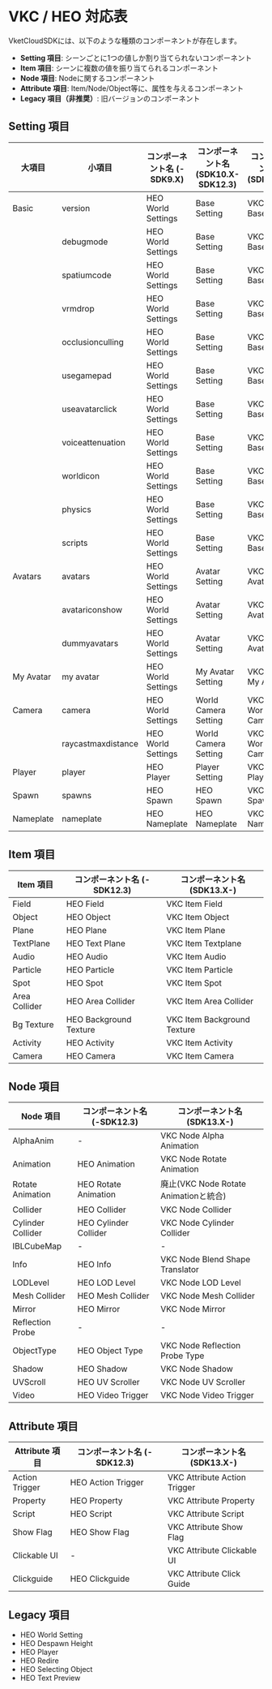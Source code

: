 # VKC / HEO 対応表

VketCloudSDKには、以下のような種類のコンポーネントが存在します。

- **Setting 項目**: シーンごとに1つの値しか割り当てられないコンポーネント
- **Item 項目**: シーンに複数の値を振り当てられるコンポーネント
- **Node 項目**: Nodeに関するコンポーネント
- **Attribute 項目**: Item/Node/Object等に、属性を与えるコンポーネント
- **Legacy 項目（非推奨）**: 旧バージョンのコンポーネント

## Setting 項目

| 大項目    | 小項目               | コンポーネント名 (-SDK9.X)  | コンポーネント名 (SDK10.X-SDK12.3) | コンポーネント名 (SDK13.X-) |
|-----------|----------------------|----------------------------|------------------------------------|-----------------------------|
| Basic     | version              | HEO World Settings         | Base Setting                        | VKC Setting Base            |
|           | debugmode            | HEO World Settings         | Base Setting                        | VKC Setting Base            |
|           | spatiumcode          | HEO World Settings         | Base Setting                        | VKC Setting Base            |
|           | vrmdrop              | HEO World Settings         | Base Setting                        | VKC Setting Base            |
|           | occlusionculling     | HEO World Settings         | Base Setting                        | VKC Setting Base            |
|           | usegamepad           | HEO World Settings         | Base Setting                        | VKC Setting Base            |
|           | useavatarclick       | HEO World Settings         | Base Setting                        | VKC Setting Base            |
|           | voiceattenuation     | HEO World Settings         | Base Setting                        | VKC Setting Base            |
|           | worldicon            | HEO World Settings         | Base Setting                        | VKC Setting Base            |
|           | physics              | HEO World Settings         | Base Setting                        | VKC Setting Base            |
|           | scripts              | HEO World Settings         | Base Setting                        | VKC Setting Base            |
| Avatars   | avatars              | HEO World Settings         | Avatar Setting                      | VKC Setting Avatar          |
|           | avatariconshow       | HEO World Settings         | Avatar Setting                      | VKC Setting Avatar          |
|           | dummyavatars         | HEO World Settings         | Avatar Setting                      | VKC Setting Avatar          |
| My Avatar | my avatar            | HEO World Settings         | My Avatar Setting                   | VKC Setting My Avatar       |
| Camera    | camera               | HEO World Settings         | World Camera Setting                | VKC Setting World Camera    |
|           | raycastmaxdistance   | HEO World Settings         | World Camera Setting                | VKC Setting World Camera    |
| Player    | player               | HEO Player                 | Player Setting                      | VKC Setting Player          |
| Spawn     | spawns               | HEO Spawn                  | HEO Spawn                           | VKC Setting Spawn           |
| Nameplate | nameplate            | HEO Nameplate              | HEO Nameplate                       | VKC Setting Nameplate       |

## Item 項目

| Item 項目     | コンポーネント名 (-SDK12.3) | コンポーネント名 (SDK13.X-) |
|---------------|-----------------------------|------------------------------|
| Field         | HEO Field                   | VKC Item Field               |
| Object        | HEO Object                  | VKC Item Object              |
| Plane         | HEO Plane                   | VKC Item Plane               |
| TextPlane     | HEO Text Plane              | VKC Item Textplane           |
| Audio         | HEO Audio                   | VKC Item Audio               |
| Particle      | HEO Particle                | VKC Item Particle            |
| Spot          | HEO Spot                    | VKC Item Spot                |
| Area Collider | HEO Area Collider           | VKC Item Area Collider       |
| Bg Texture    | HEO Background Texture      | VKC Item Background Texture  |
| Activity      | HEO Activity                | VKC Item Activity            |
| Camera        | HEO Camera                  | VKC Item Camera              |

## Node 項目

| Node 項目          | コンポーネント名 (-SDK12.3) | コンポーネント名 (SDK13.X-)       |
|--------------------|-----------------------------|-----------------------------------|
| AlphaAnim          | -                           | VKC Node Alpha Animation          |
| Animation          | HEO Animation               | VKC Node Rotate Animation         |
| Rotate Animation   | HEO Rotate Animation        | 廃止(VKC Node Rotate Animationと統合) |
| Collider           | HEO Collider                | VKC Node Collider                 |
| Cylinder Collider  | HEO Cylinder Collider       | VKC Node Cylinder Collider        |
| IBLCubeMap         | -                           | -                                 |
| Info               | HEO Info                    | VKC Node Blend Shape Translator   |
| LODLevel           | HEO LOD Level               | VKC Node LOD Level                |
| Mesh Collider      | HEO Mesh Collider           | VKC Node Mesh Collider            |
| Mirror             | HEO Mirror                  | VKC Node Mirror                   |
| Reflection Probe   | -                           | -                                 |
| ObjectType         | HEO Object Type             | VKC Node Reflection Probe Type    |
| Shadow             | HEO Shadow                  | VKC Node Shadow                   |
| UVScroll           | HEO UV Scroller             | VKC Node UV Scroller              |
| Video              | HEO Video Trigger           | VKC Node Video Trigger            |

## Attribute 項目

| Attribute 項目 | コンポーネント名 (-SDK12.3) | コンポーネント名 (SDK13.X-)       |
|----------------|-----------------------------|-----------------------------------|
| Action Trigger  | HEO Action Trigger          | VKC Attribute Action Trigger      |
| Property        | HEO Property                | VKC Attribute Property            |
| Script          | HEO Script                  | VKC Attribute Script              |
| Show Flag       | HEO Show Flag               | VKC Attribute Show Flag           |
| Clickable UI    | -                           | VKC Attribute Clickable UI        |
| Clickguide      | HEO Clickguide              | VKC Attribute Click Guide         |

## Legacy 項目

- HEO World Setting
- HEO Despawn Height
- HEO Player
- HEO Redire
- HEO Selecting Object
- HEO Text Preview
